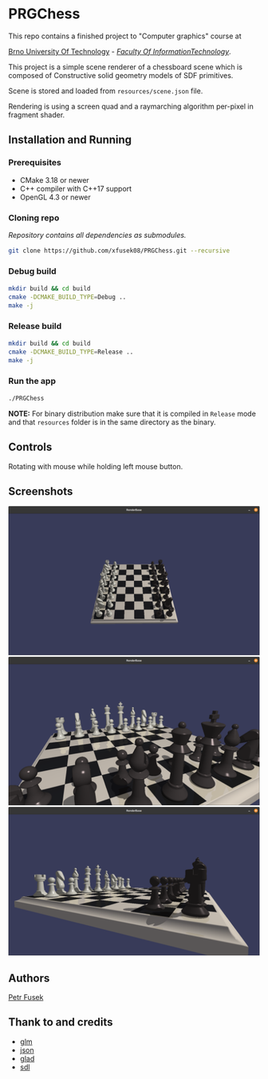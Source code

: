 # PRGChess

This repo contains a finished project to "Computer graphics" course at

[Brno University
Of Technology](https://www.vut.cz/en) - [*Faculty Of InformationTechnology*](https://www.fit.vut.cz/.en).

This project is a simple scene renderer of a chessboard scene which is composed of Constructive solid geometry models of SDF primitives.

Scene is stored and loaded from `resources/scene.json` file.

Rendering is using a screen quad and a raymarching algorithm per-pixel in fragment shader.
## Installation and Running

### Prerequisites

- CMake 3.18 or newer
- C++ compiler with C++17 support
- OpenGL 4.3 or newer

### Cloning repo
*Repository contains all dependencies as submodules.*

```bash
git clone https://github.com/xfusek08/PRGChess.git --recursive
```

### Debug build

```bash
mkdir build && cd build
cmake -DCMAKE_BUILD_TYPE=Debug ..
make -j
```

### Release build

```bash
mkdir build && cd build
cmake -DCMAKE_BUILD_TYPE=Release ..
make -j
```

### Run the app

```bash
./PRGChess
```

**NOTE:** For binary distribution make sure that it is compiled in `Release` mode and that `resources` folder is in the same directory as the binary.

## Controls
Rotating with mouse while holding left mouse button.

## Screenshots
![screenshot1](screenshots/screenshot1.png)
![screenshot2](screenshots/screenshot2.png)
![screenshot3](screenshots/screenshot3.png)


## Authors
[Petr Fusek](https://github.com/xfusek08)

## Thank to and credits

- [glm](https://github.com/g-truc/glm)
- [json](https://github.com/nlohmann/json)
- [glad](https://glad.dav1d.de)
- [sdl](https://www.libsdl.org/)

